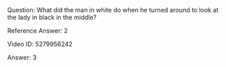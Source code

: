 Question: What did the man in white do when he turned around to look at the lady in black in the middle?

Reference Answer: 2

Video ID: 5279956242

Answer: 3

